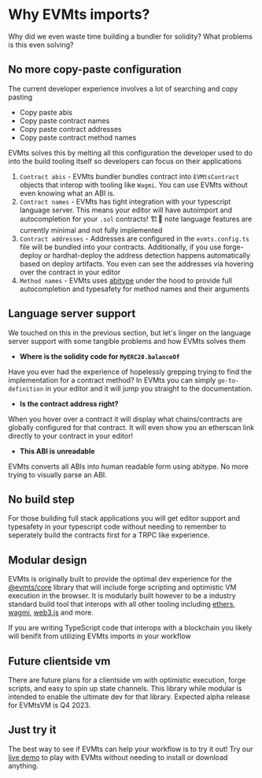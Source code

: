 # Why EVMts imports?

Why did we even waste time building a bundler for solidity? What problems is this even solving?

## No more copy-paste configuration

The current developer experience involves a lot of searching and copy pasting

- Copy paste abis
- Copy paste contract names
- Copy paste contract addresses
- Copy paste contract method names

EVMts solves this by melting all this configuration the developer used to do into the build tooling itself so developers can focus on their applications

1. `Contract abis` - EVMts bundler bundles contract into `EVMtsContract` objects that interop with tooling like `Wagmi`. You can use EVMts without even knowing what an ABI is.
2. `Contract names` - EVMts has tight integration with your typescript language server. This means your editor will have autoimport and autocompletion for your `.sol` contracts! 🏗️🚧 note language features are currently minimal and not fully implemented
3. `Contract addresses` - Addresses are configured in the `evmts.config.ts` file will be bundled into your contracts. Additionally, if you use forge-deploy or hardhat-deploy the address detection happens automatically based on deploy artifacts. You even can see the addresses via hovering over the contract in your editor
4. `Method names` - EVMts uses [abitype](todo.link) under the hood to provide full autocompletion and typesafety for method names and their arguments

## Language server support

We touched on this in the previous section, but let's linger on the language server support with some tangible problems and how EVMts solves them

- **Where is the solidity code for `MyERC20.balanceOf`**

Have you ever had the experience of hopelessly grepping trying to find the implementation for a contract method?   In EVMts you can simply `go-to-definition` in your editor and it will jump you straight to the documentation.

- **Is the contract address right?**

When you hover over a contract it will display what chains/contracts are globally configured for that contract. It will even show you an etherscan link directly to your contract in your editor!

- **This ABI is unreadable**

EVMts converts all ABIs into human readable form using abitype. No more trying to visually parse an ABI.

## No build step

For those building full stack applications you will get editor support and typesafety in your typescript code without needing to remember to seperately build the contracts first for a TRPC like experience.

## Modular design

EVMts is originally built to provide the optimal dev experience for the [@evmts/core](../future-plans.md) library that will include forge scripting and optimistic VM execution in the browser. It is modularly built however to be a industry standard build tool that interops with all other tooling including [ethers](todo.link), [wagmi](https://wagmi.sh), [web3.js](todo.link) and more.

If you are writing TypeScript code that interops with a blockchain you likely will benifit from utilizing EVMts imports in your workflow

## Future clientside vm

There are future plans for a clientside vm with optimistic execution, forge scripts, and easy to spin up state channels. This library while modular is intended to enable the ultimate dev for that library. Expected alpha release for EVMtsVM is Q4 2023.

## Just try it

The best way to see if EVMts can help your workflow is to try it out!  Try our [live demo](todo.link) to play with EVMts without needing to install or download anything.

